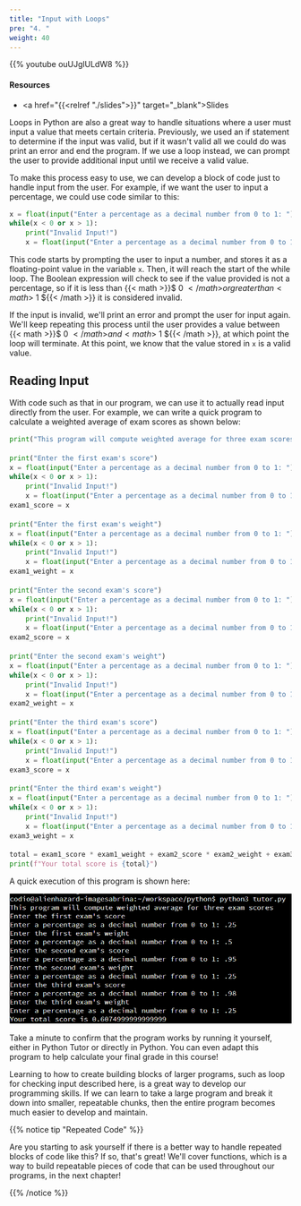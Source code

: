 ```yaml
---
title: "Input with Loops"
pre: "4. "
weight: 40
---
```


{{% youtube ouUJglULdW8 %}}

<!-- Old: P71riBkGxKw -->

#### Resources

* <a href="{{<relref "./slides">}}" target="_blank">Slides</a>

Loops in Python are also a great way to handle situations where a user must input a value that meets certain criteria. Previously, we used an if statement to determine if the input was valid, but if it wasn't valid all we could do was print an error and end the program. If we use a loop instead, we can prompt the user to provide additional input until we receive a valid value.

To make this process easy to use, we can develop a block of code just to handle input from the user. For example, if we want the user to input a percentage, we could use code similar to this:

```python
x = float(input("Enter a percentage as a decimal number from 0 to 1: "))
while(x < 0 or x > 1):
    print("Invalid Input!")
    x = float(input("Enter a percentage as a decimal number from 0 to 1: "))
```

This code starts by prompting the user to input a number, and stores it as a floating-point value in the variable `x`. Then, it will reach the start of the while loop. The Boolean expression will check to see if the value provided is not a percentage, so if it is less than {{< math >}}$ 0 ${{< /math >}} or greater than {{< math >}}$ 1 ${{< /math >}} it is considered invalid. 

If the input is invalid, we'll print an error and prompt the user for input again. We'll keep repeating this process until the user provides a value between {{< math >}}$ 0 ${{< /math >}} and {{< math >}}$ 1 ${{< /math >}}, at which point the loop will terminate. At this point, we know that the value stored in `x` is a valid value. 

## Reading Input

With code such as that in our program, we can use it to actually read input directly from the user. For example, we can write a quick program to calculate a weighted average of exam scores as shown below:

```python
print("This program will compute weighted average for three exam scores")

print("Enter the first exam's score")
x = float(input("Enter a percentage as a decimal number from 0 to 1: "))
while(x < 0 or x > 1):
    print("Invalid Input!")
    x = float(input("Enter a percentage as a decimal number from 0 to 1: "))
exam1_score = x

print("Enter the first exam's weight")
x = float(input("Enter a percentage as a decimal number from 0 to 1: "))
while(x < 0 or x > 1):
    print("Invalid Input!")
    x = float(input("Enter a percentage as a decimal number from 0 to 1: "))
exam1_weight = x

print("Enter the second exam's score")
x = float(input("Enter a percentage as a decimal number from 0 to 1: "))
while(x < 0 or x > 1):
    print("Invalid Input!")
    x = float(input("Enter a percentage as a decimal number from 0 to 1: "))
exam2_score = x

print("Enter the second exam's weight")
x = float(input("Enter a percentage as a decimal number from 0 to 1: "))
while(x < 0 or x > 1):
    print("Invalid Input!")
    x = float(input("Enter a percentage as a decimal number from 0 to 1: "))
exam2_weight = x

print("Enter the third exam's score")
x = float(input("Enter a percentage as a decimal number from 0 to 1: "))
while(x < 0 or x > 1):
    print("Invalid Input!")
    x = float(input("Enter a percentage as a decimal number from 0 to 1: "))
exam3_score = x

print("Enter the third exam's weight")
x = float(input("Enter a percentage as a decimal number from 0 to 1: "))
while(x < 0 or x > 1):
    print("Invalid Input!")
    x = float(input("Enter a percentage as a decimal number from 0 to 1: "))
exam3_weight = x

total = exam1_score * exam1_weight + exam2_score * exam2_weight + exam3_score * exam3_weight
print(f"Your total score is {total}")
```

A quick execution of this program is shown here:

![Execution of Program](/images/05/input.png?classes=border,shadow)

Take a minute to confirm that the program works by running it yourself, either in Python Tutor or directly in Python. You can even adapt this program to help calculate your final grade in this course!

Learning to how to create building blocks of larger programs, such as loop for checking input described here, is a great way to develop our programming skills. If we can learn to take a large program and break it down into smaller, repeatable chunks, then the entire program becomes much easier to develop and maintain.

{{% notice tip "Repeated Code" %}}

Are you starting to ask yourself if there is a better way to handle repeated blocks of code like this? If so, that's great! We'll cover functions, which is a way to build repeatable pieces of code that can be used throughout our programs, in the next chapter!

{{% /notice %}}
